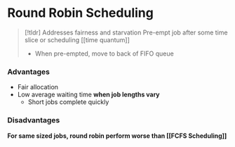 # Round Robin Scheduling

> [!tldr] Addresses fairness and starvation
> Pre-empt job after some time slice or scheduling [[time quantum]]
> * When pre-empted, move to back of FIFO queue

### Advantages
* Fair allocation
* Low average waiting time **when job lengths vary**
	* Short jobs complete quickly
### Disadvantages
**For same sized jobs, round robin perform worse than [[FCFS Scheduling]]**



